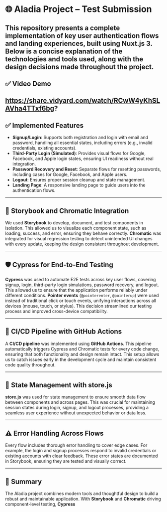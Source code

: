 # 🌐 **Aladia Project – Test Submission**

This repository presents a complete implementation of key user authentication flows and landing experiences, built using **Nuxt.js 3**. Below is a concise explanation of the technologies and tools used, along with the design decisions made throughout the project.
---
## ✅ **Video Demo**
https://share.vidyard.com/watch/RCwW4yKhSLAVha4TTxf6bg?
---

## ✅ **Implemented Features**

- **Signup/Login**: Supports both registration and login with email and password, handling all essential states, including errors (e.g., invalid credentials, existing accounts).
- **Third-Party Login (Simulated)**: Provides visual flows for Google, Facebook, and Apple login states, ensuring UI readiness without real integration.
- **Password Recovery and Reset**: Separate flows for resetting passwords, including cases for Google, Facebook, and Apple users.
- **Logout**: Ensures proper session cleanup and state management.
- **Landing Page**: A responsive landing page to guide users into the authentication flows.

---

## 📘 **Storybook and Chromatic Integration**

We used **Storybook** to develop, document, and test components in isolation. This allowed us to visualize each component state, such as loading, success, and error, ensuring they behave correctly. **Chromatic** was integrated for visual regression testing to detect unintended UI changes with every update, keeping the design consistent throughout development.

---

## 🛡 **Cypress for End-to-End Testing**

**Cypress** was used to automate E2E tests across key user flows, covering signup, login, third-party login simulations, password recovery, and logout. This allowed us to ensure that the application performs reliably under different conditions. **Pointer events** (`@pointerenter`, `@pointerup`) were used instead of traditional click or touch events, unifying interactions across all devices (mouse, touch, or stylus). This decision streamlined our testing process and improved cross-device compatibility.

---

## 🔄 **CI/CD Pipeline with GitHub Actions**

A **CI/CD pipeline** was implemented using **GitHub Actions**. This pipeline automatically triggers Cypress and Chromatic tests for every code change, ensuring that both functionality and design remain intact. This setup allows us to catch issues early in the development cycle and maintain consistent code quality throughout.

---

## 📂 **State Management with store.js**

**store.js** was used for state management to ensure smooth data flow between components and across pages. This was crucial for maintaining session states during login, signup, and logout processes, providing a seamless user experience without unexpected behavior or data loss.

---

## ⚠️ **Error Handling Across Flows**

Every flow includes thorough error handling to cover edge cases. For example, the login and signup processes respond to invalid credentials or existing accounts with clear feedback. These error states are documented in Storybook, ensuring they are tested and visually correct.

---

## 🎯 **Summary**

The Aladia project combines modern tools and thoughtful design to build a robust and maintainable application. With **Storybook** and **Chromatic** driving component-level testing, **Cypress** 
